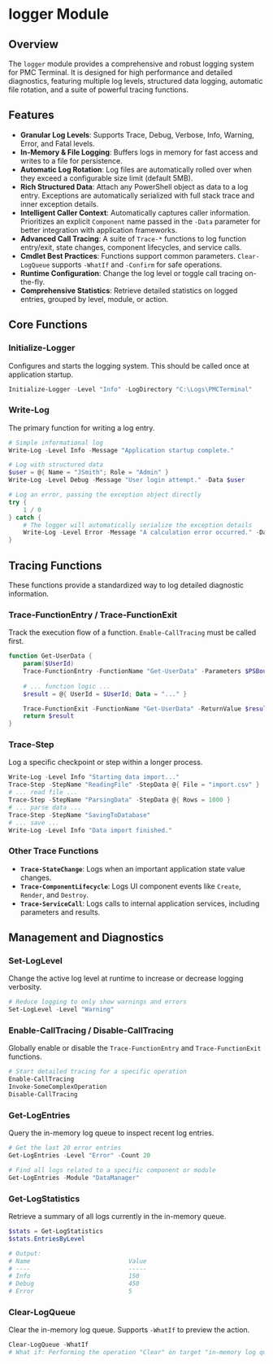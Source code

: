 # logger Module

## Overview
The `logger` module provides a comprehensive and robust logging system for PMC Terminal. It is designed for high performance and detailed diagnostics, featuring multiple log levels, structured data logging, automatic file rotation, and a suite of powerful tracing functions.

## Features
- **Granular Log Levels**: Supports Trace, Debug, Verbose, Info, Warning, Error, and Fatal levels.
- **In-Memory & File Logging**: Buffers logs in memory for fast access and writes to a file for persistence.
- **Automatic Log Rotation**: Log files are automatically rolled over when they exceed a configurable size limit (default 5MB).
- **Rich Structured Data**: Attach any PowerShell object as data to a log entry. Exceptions are automatically serialized with full stack trace and inner exception details.
- **Intelligent Caller Context**: Automatically captures caller information. Prioritizes an explicit `Component` name passed in the `-Data` parameter for better integration with application frameworks.
- **Advanced Call Tracing**: A suite of `Trace-*` functions to log function entry/exit, state changes, component lifecycles, and service calls.
- **Cmdlet Best Practices**: Functions support common parameters. `Clear-LogQueue` supports `-WhatIf` and `-Confirm` for safe operations.
- **Runtime Configuration**: Change the log level or toggle call tracing on-the-fly.
- **Comprehensive Statistics**: Retrieve detailed statistics on logged entries, grouped by level, module, or action.

## Core Functions

### Initialize-Logger
Configures and starts the logging system. This should be called once at application startup.

```powershell
Initialize-Logger -Level "Info" -LogDirectory "C:\Logs\PMCTerminal"
```

### Write-Log
The primary function for writing a log entry.

```powershell
# Simple informational log
Write-Log -Level Info -Message "Application startup complete."

# Log with structured data
$user = @{ Name = "JSmith"; Role = "Admin" }
Write-Log -Level Debug -Message "User login attempt." -Data $user

# Log an error, passing the exception object directly
try {
    1 / 0
} catch {
    # The logger will automatically serialize the exception details
    Write-Log -Level Error -Message "A calculation error occurred." -Data $_.Exception
}
```

## Tracing Functions

These functions provide a standardized way to log detailed diagnostic information.

### Trace-FunctionEntry / Trace-FunctionExit
Track the execution flow of a function. `Enable-CallTracing` must be called first.

```powershell
function Get-UserData {
    param($UserId)
    Trace-FunctionEntry -FunctionName "Get-UserData" -Parameters $PSBoundParameters
    
    # ... function logic ...
    $result = @{ UserId = $UserId; Data = "..." }

    Trace-FunctionExit -FunctionName "Get-UserData" -ReturnValue $result
    return $result
}
```

### Trace-Step
Log a specific checkpoint or step within a longer process.

```powershell
Write-Log -Level Info "Starting data import..."
Trace-Step -StepName "ReadingFile" -StepData @{ File = "import.csv" }
# ... read file ...
Trace-Step -StepName "ParsingData" -StepData @{ Rows = 1000 }
# ... parse data ...
Trace-Step -StepName "SavingToDatabase"
# ... save ...
Write-Log -Level Info "Data import finished."
```

### Other Trace Functions
- **`Trace-StateChange`**: Logs when an important application state value changes.
- **`Trace-ComponentLifecycle`**: Logs UI component events like `Create`, `Render`, and `Destroy`.
- **`Trace-ServiceCall`**: Logs calls to internal application services, including parameters and results.

## Management and Diagnostics

### Set-LogLevel
Change the active log level at runtime to increase or decrease logging verbosity.
```powershell
# Reduce logging to only show warnings and errors
Set-LogLevel -Level "Warning"
```

### Enable-CallTracing / Disable-CallTracing
Globally enable or disable the `Trace-FunctionEntry` and `Trace-FunctionExit` functions.
```powershell
# Start detailed tracing for a specific operation
Enable-CallTracing
Invoke-SomeComplexOperation
Disable-CallTracing
```

### Get-LogEntries
Query the in-memory log queue to inspect recent log entries.
```powershell
# Get the last 20 error entries
Get-LogEntries -Level "Error" -Count 20

# Find all logs related to a specific component or module
Get-LogEntries -Module "DataManager"
```

### Get-LogStatistics
Retrieve a summary of all logs currently in the in-memory queue.
```powershell
$stats = Get-LogStatistics
$stats.EntriesByLevel

# Output:
# Name                           Value
# ----                           -----
# Info                           150
# Debug                          450
# Error                          5
```

### Clear-LogQueue
Clear the in-memory log queue. Supports `-WhatIf` to preview the action.
```powershell
Clear-LogQueue -WhatIf
# What if: Performing the operation "Clear" on target "in-memory log queue".
```